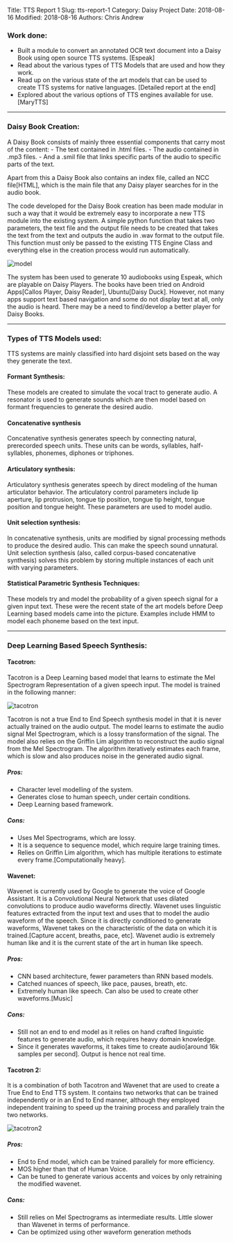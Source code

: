Title: TTS Report 1
Slug: tts-report-1
Category: Daisy Project
Date: 2018-08-16
Modified: 2018-08-16
Authors: Chris Andrew

### Work done:
- Built a module to convert an annotated OCR text document into a Daisy Book using open source TTS systems. [Espeak]
- Read about the various types of TTS Models that are used and how they work.
- Read up on the various state of the art models that can be used to create TTS systems for native languages. [Detailed report at the end]
- Explored about the various options of TTS engines available for use. [MaryTTS]
-------

### Daisy Book Creation:
A Daisy Book consists of mainly three essential components that carry most of the content:
    - The text contained in .html files.
    - The audio contained in .mp3 files.
    - And a .smil file that links specific parts of the audio to specific parts of the text.

Apart from this a Daisy Book also contains an index file, called an NCC file[HTML], which is the main file that any Daisy player searches for in the audio book.

The code developed for the Daisy Book creation has been made modular in such a way that it would be extremely easy to incorporate a new TTS module into the existing system. A simple python function that takes two parameters, the text file and the output file needs to be created that takes the text from the text and outputs the audio in .wav format to the output file. This function must only be passed to the existing TTS Engine Class and everything else in the creation process would run automatically.

![model]({filename}/images/image1.png)

The system has been used to generate 10 audiobooks using Espeak, which are playable on Daisy Players. The books have been tried on Android Apps[Callos Player, Daisy Reader], Ubuntu[Daisy Duck]. However, not many apps support text based navigation and some do not display text at all, only the audio is heard. There may be a need to find/develop a better player for Daisy Books.

-----
### Types of TTS Models used:

TTS systems are mainly classified into hard disjoint sets based on the way they generate the text.

#### Formant Synthesis:
These models are created to simulate the vocal tract to generate audio. A resonator is used to generate sounds which are then model based on formant frequencies to generate the desired audio.

#### Concatenative synthesis
Concatenative synthesis generates speech by connecting natural, prerecorded speech units. These units can be words, syllables, half-syllables, phonemes, diphones or triphones.

#### Articulatory synthesis:
Articulatory synthesis generates speech by direct modeling of the human articulator behavior. The articulatory control parameters include lip aperture, lip protrusion, tongue tip position, tongue tip height, tongue position and tongue height. These parameters are used to model audio.

#### Unit selection synthesis:
In concatenative synthesis, units are modified by signal processing methods to produce the desired audio. This can make the speech sound unnatural. Unit selection synthesis (also, called corpus-based concatenative synthesis) solves this problem by storing multiple instances of each unit with varying parameters.


#### Statistical Parametric Synthesis Techniques:
These models try and model the probability of a given speech signal for a given input text. These were the recent state of the art models before Deep Learning based models came into the picture. Examples include HMM to model each phoneme based on the text input.

----
### Deep Learning Based Speech Synthesis:
#### Tacotron:
Tacotron is a Deep Learning based model that learns to estimate the Mel Spectrogram Representation of a given speech input. The model is trained in the following manner:

![tacotron]({filename}/images/image3.png)

Tacotron is not a true End to End Speech synthesis model in that it is never actually trained on the audio output. The model learns to estimate the audio signal Mel Spectrogram, which is a lossy transformation of the signal. The model also relies on the Griffin Lim algorithm to reconstruct the audio signal from the Mel Spectrogram. The algorithm iteratively estimates each frame, which is slow and also produces noise in the generated audio signal.

##### Pros:
- Character level modelling of the system.
- Generates close to human speech, under certain conditions.
- Deep Learning based framework.

##### Cons:
- Uses Mel Spectrograms, which are lossy.
- It is a sequence to sequence model, which require large training times.
- Relies on Griffin Lim algorithm, which has multiple iterations to estimate every frame.[Computationally heavy].

#### Wavenet:
Wavenet is currently used by Google to generate the voice of Google Assistant. It is a Convolutional Neural Network that uses dilated convolutions to produce audio waveforms directly. Wavenet uses linguistic features extracted from the input text and uses that to model the audio waveform of the speech. Since it is directly conditioned to generate waveforms, Wavenet takes on the characteristic of the data on which it is trained.[Capture accent, breaths, pace, etc]. Wavenet audio is extremely human like and it is the current state of the art in human like speech.

##### Pros:
- CNN based architecture, fewer parameters than RNN based models.
- Catched nuances of speech, like pace, pauses, breath, etc.
- Extremely human like speech. Can also be used to create other waveforms.[Music]
##### Cons:
- Still not an end to end model as it relies on hand crafted linguistic features to generate audio, which requires heavy domain knowledge.
- Since it generates waveforms, it takes time to create audio[around 16k samples per second]. Output is hence not real time.


#### Tacotron 2:
It is a combination of both Tacotron and Wavenet that are used to create a True End to End TTS system. It contains two networks that can be trained independently or in an End to End manner, although they employed independent training to speed up the training process and parallely train the two networks.

![tacotron2]({filename}/images/image2.png)

##### Pros:
- End to End model, which can be trained parallely for more efficiency.
- MOS higher than that of Human Voice.
- Can be tuned to generate various accents and voices by only retraining the modified wavenet.
##### Cons:
- Still relies on Mel Spectrograms as intermediate results.
Little slower than Wavenet in terms of performance.
- Can be optimized using other waveform generation methods

